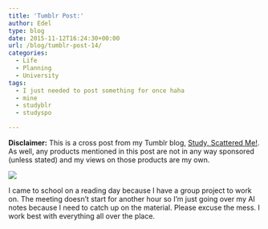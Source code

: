 ```yaml
---
title: 'Tumblr Post:'
author: Edel
type: blog
date: 2015-11-12T16:24:30+00:00
url: /blog/tumblr-post-14/
categories:
  - Life
  - Planning
  - University
tags:
  - I just needed to post something for once haha
  - mine
  - studyblr
  - studyspo

---
```

**Disclaimer:** This is a cross post from my Tumblr blog, [Study, Scattered Me!][1]. As well, any products mentioned in this post are not in any way sponsored (unless stated) and my views on those products are my own.

![][2]

I came to school on a reading day because I have a group project to work on. The meeting doesn’t start for another hour so I’m just going over my AI notes because I need to catch up on the material. Please excuse the mess. I work best with everything all over the place.




 [1]: http://ift.tt/1WuOkm4
 [2]: http://ift.tt/1NNqCOV